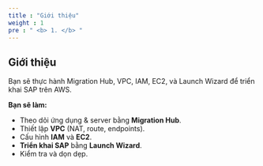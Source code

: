```yaml
---
title : "Giới thiệu"
weight : 1
pre : " <b> 1. </b> "
---
```


## Giới thiệu

Bạn sẽ thực hành Migration Hub, VPC, IAM, EC2, và Launch Wizard để triển khai SAP trên AWS.

**Bạn sẽ làm:**
- Theo dõi ứng dụng & server bằng **Migration Hub**.
- Thiết lập **VPC** (NAT, route, endpoints).
- Cấu hình **IAM** và **EC2**.
- **Triển khai SAP** bằng **Launch Wizard**.
- Kiểm tra và dọn dẹp.
